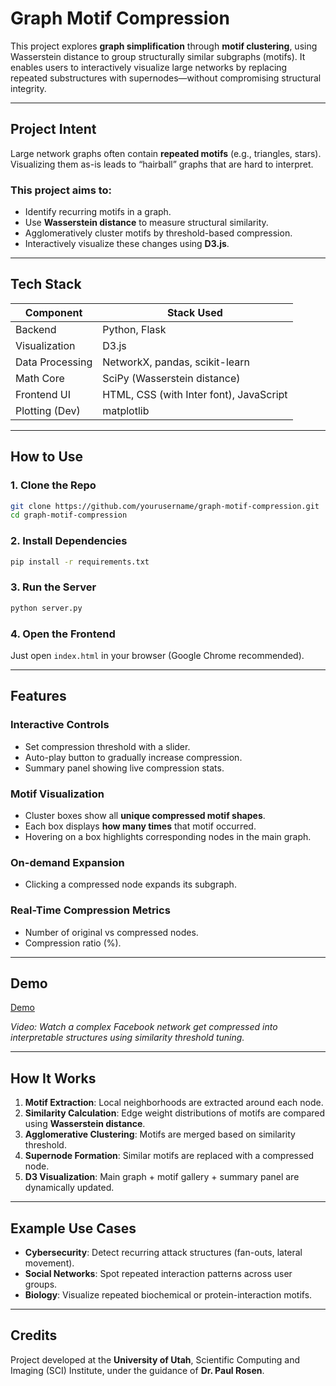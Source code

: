 # Graph Motif Compression

This project explores **graph simplification** through **motif clustering**, using Wasserstein distance to group structurally similar subgraphs (motifs). It enables users to interactively visualize large networks by replacing repeated substructures with supernodes—without compromising structural integrity.

---

## Project Intent

Large network graphs often contain **repeated motifs** (e.g., triangles, stars). Visualizing them as-is leads to “hairball” graphs that are hard to interpret.

### This project aims to:

* Identify recurring motifs in a graph.
* Use **Wasserstein distance** to measure structural similarity.
* Agglomeratively cluster motifs by threshold-based compression.
* Interactively visualize these changes using **D3.js**.

---

## Tech Stack

| Component       | Stack Used                              |
| --------------- | --------------------------------------- |
| Backend         | Python, Flask                           |
| Visualization   | D3.js                                   |
| Data Processing | NetworkX, pandas, scikit-learn          |
| Math Core       | SciPy (Wasserstein distance)            |
| Frontend UI     | HTML, CSS (with Inter font), JavaScript |
| Plotting (Dev)  | matplotlib                              |

---

## How to Use

### 1. Clone the Repo

```bash
git clone https://github.com/yourusername/graph-motif-compression.git
cd graph-motif-compression
```

### 2. Install Dependencies

```bash
pip install -r requirements.txt
```

### 3. Run the Server

```bash
python server.py
```

### 4. Open the Frontend

Just open `index.html` in your browser (Google Chrome recommended).

---

## Features

### Interactive Controls

* Set compression threshold with a slider.
* Auto-play button to gradually increase compression.
* Summary panel showing live compression stats.

### Motif Visualization

* Cluster boxes show all **unique compressed motif shapes**.
* Each box displays **how many times** that motif occurred.
* Hovering on a box highlights corresponding nodes in the main graph.

### On-demand Expansion

* Clicking a compressed node expands its subgraph.

### Real-Time Compression Metrics

* Number of original vs compressed nodes.
* Compression ratio (%).

---

## Demo

[Demo](https://youtu.be/Dtnm9RfoI1c)

*Video: Watch a complex Facebook network get compressed into interpretable structures using similarity threshold tuning.*

---

## How It Works

1. **Motif Extraction**: Local neighborhoods are extracted around each node.
2. **Similarity Calculation**: Edge weight distributions of motifs are compared using **Wasserstein distance**.
3. **Agglomerative Clustering**: Motifs are merged based on similarity threshold.
4. **Supernode Formation**: Similar motifs are replaced with a compressed node.
5. **D3 Visualization**: Main graph + motif gallery + summary panel are dynamically updated.

---

## Example Use Cases

* **Cybersecurity**: Detect recurring attack structures (fan-outs, lateral movement).
* **Social Networks**: Spot repeated interaction patterns across user groups.
* **Biology**: Visualize repeated biochemical or protein-interaction motifs.

---

## Credits

Project developed at the **University of Utah**, Scientific Computing and Imaging (SCI) Institute, under the guidance of **Dr. Paul Rosen**.
